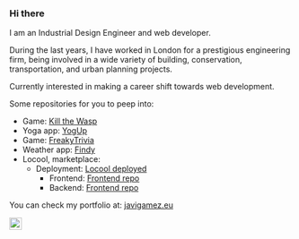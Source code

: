 ### Hi there 

I am an Industrial Design Engineer and web developer. 

During the last years, I have worked in London for a prestigious engineering firm, being involved in a wide variety of building, conservation, transportation, and urban planning projects.

Currently interested in making a career shift towards web development.

Some repositories for you to peep into:
- Game: <a href="https://github.com/fromzerotoheroquest/ktw">Kill the Wasp</a>
- Yoga app: <a href="https://github.com/fromzerotoheroquest/Yoga-App">YogUp</a>
- Game: <a href="https://github.com/fromzerotoheroquest/FreakyTrivia">FreakyTrivia</a>
- Weather app: <a href="https://github.com/fromzerotoheroquest/Findy">Findy</a>
- Locool, marketplace:
    - Deployment: <a href="https://tangerine-starburst-231404.netlify.app/app">Locool deployed</a>
        - Frontend: <a href="https://github.com/BackFrontProject/Locool-FrontEnd">Frontend repo</a>
        - Backend: <a href="https://github.com/BackFrontProject/Locool-BackEnd">Frontend repo</a>

You can check my portfolio at: <a href="https://www.javigamez.eu/">javigamez.eu</a>

<img align="left" alt="JoshMadakor | LinkedIn" width="22px" src="https://cdn.jsdelivr.net/npm/simple-icons@v3/icons/linkedin.svg" />
